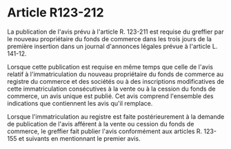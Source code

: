 # Article R123-212

La publication de l'avis prévu à l'article R. 123-211 est requise du greffier par le nouveau propriétaire du fonds de commerce dans les trois jours de la première insertion dans un journal d'annonces légales prévue à l'article L. 141-12.

Lorsque cette publication est requise en même temps que celle de l'avis relatif à l'immatriculation du nouveau propriétaire du fonds de commerce au registre du commerce et des sociétés ou à des inscriptions modificatives de cette immatriculation consécutives à la vente ou à la cession du fonds de commerce, un avis unique est publié. Cet avis comprend l'ensemble des indications que contiennent les avis qu'il remplace.

Lorsque l'immatriculation au registre est faite postérieurement à la demande de publication de l'avis afférent à la vente ou cession du fonds de commerce, le greffier fait publier l'avis conformément aux articles R. 123-155 et suivants en mentionnant le premier avis.
